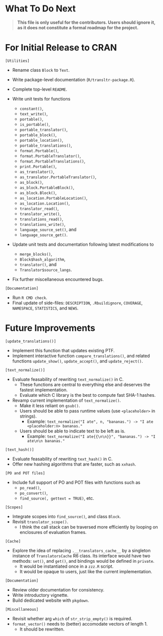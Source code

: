 # What To Do Next

> **This file is only useful for the contributors. Users should ignore it, as
> it does not constitute a formal roadmap for the project.**

# For Initial Release to CRAN

`[Utilities]`
- Rename class `Block` to `Text`.
- Write package-level documentation (`R/transltr-package.R`).
- Complete top-level `README`.

- Write unit tests for functions
  - `constant()`,
  - `text_write()`,
  - `portable()`,
  - `is_portable()`,
  - `portable_translator()`,
  - `portable_block()`,
  - `portable_location()`,
  - `portable_translations()`,
  - `format.Portable()`,
  - `format.PortableTranslator()`,
  - `format.PortableTranslations()`,
  - `print.Portable()`,
  - `as_translator()`,
  - `as_translator.PortableTranslator()`,
  - `as_block()`,
  - `as_block.PortableBlock()`,
  - `as_block.Block()`,
  - `as_location.PortableLocation()`,
  - `as_location.Location()`,
  - `translator_read()`,
  - `translator_write()`,
  - `translations_read()`,
  - `translations_write()`,
  - `language_source_set()`, and
  - `language_source_get()`.
- Update unit tests and documentation following latest modifications to
  - `merge_blocks()`,
  - `Block$hash_algorithm`,
  - `translator()`, and
  - `Translator$source_langs`.
- Fix further miscellaneous encountered bugs.

`[Documentation]`
- Run `R CMD check`.
- Final update of side-files: `DESCRIPTION`, `.Rbuildignore`, `COVERAGE`,
  `NAMESPACE`, `STATISTICS`, and `NEWS`.

# Future Improvements

`[update_translations()]`
- Implement this function that updates existing PTF.
- Implement interactive function `compare_translations()`, and related
  functions `update_show()`, `update_accept()`, and `update_reject()`.

`[text_normalize()]`
- Evaluate feasability of rewriting `text_normalize()` in C.
  - These functions are central to everything else and deserves the fastest implementation.
  - Evaluate which C library is the best to compute fast SHA-1 hashes.
- Revamp current implementation of `text_normalize()`.
  - Make it less reliant on `gsub()`.
  - Users should be able to pass runtime values (use `<placeholder>` in strings).
    - Example: `text_normalize("I ate", n, "bananas.") -> "I ate <placeholder:n> bananas."`
  - Users should be able to indicate text to be left as is.
    - Example: `text_normalize("I ate{{\n\n}}", "bananas.") -> "I ate\n\n bananas."`

`[text_hash()]`
- Evaluate feasability of rewriting `text_hash()` in C.
- Offer new hashing algorithms that are faster, such as `xxhash`.

`[PO and POT files]`
- Include full support of PO and POT files with functions such as
  - `po_read()`,
  - `po_convert()`,
  - `find_source(, gettext = TRUE)`, etc.

`[Scopes]`
- Integrate scopes into `find_source()`, and class `Block`.
- Revisit `translator_scope()`.
  - I think the call stack can be traversed more efficiently by looping
    on enclosures of evaluation frames.

`[Cache]`
- Explore the idea of replacing `.__translators_cache__` by a singleton
  instance of `TranslatorsCache` R6 class. Its interface would have two methods:
  `set()`, and `get()`, and bindings would be defined in `private`.
  - It would be instantiated once in a `zzz.R` script.
  - It would be opaque to users, just like the current implementation.

`[Documentation]`
- Review older documentation for consistency.
- Write introductory vignette.
- Build dedicated website with `pkgdown`.

`[Miscellaneous]`
- Revisit whether arg `which` of `str_strip_empty()` is required.
- `format_vector()` needs to (better) accomodate vectors of length 1.
  - It should be rewritten.
